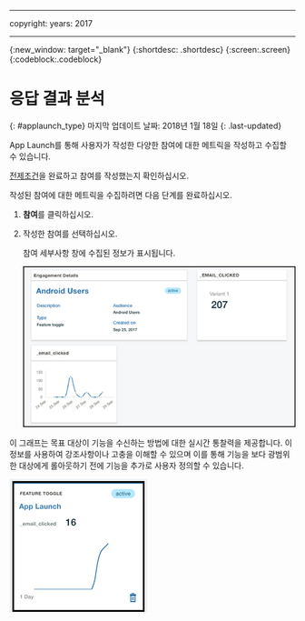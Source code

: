 
---

copyright:
 years: 2017

---

{:new_window: target="_blank"}
{:shortdesc: .shortdesc}
{:screen:.screen}
{:codeblock:.codeblock}

# 응답 결과 분석
{: #applaunch_type}
마지막 업데이트 날짜: 2018년 1월 18일
{: .last-updated}

<!-- App Launch empowers you to create and collect Feature Metrics for the various engagements that you have created. -->
App Launch를 통해 사용자가 작성한 다양한 참여에 대한 메트릭을 작성하고 수집할 수 있습니다. 

<!-- Ensure that you have gone through and have completed the [prerequisites](app_prerequisites.html) and have [created an engagement using Feature Control](app_feature_toggle.html).  -->
[전제조건](app_prerequisites.html)을 완료하고 참여를 작성했는지 확인하십시오. 

작성된 참여에 대한 메트릭을 수집하려면 다음 단계를 완료하십시오.

1. **참여**를 클릭하십시오.

2. 작성한 참여를 선택하십시오. 

	참여 세부사항 창에 수집된 정보가 표시됩니다. 

	![참여에 대한 정보](images/engagement_performance.png)


이 그래프는 목표 대상이 기능을 수신하는 방법에 대한 실시간 통찰력을 제공합니다. 이 정보를 사용하여 강조사항이나 고충을 이해할 수 있으며 이를 통해 기능을 보다 광범위한 대상에게 롤아웃하기 전에 기능을 추가로 사용자 정의할 수 있습니다.
	
![참여에 대한 정보](images/engagement_graph.png)
 


